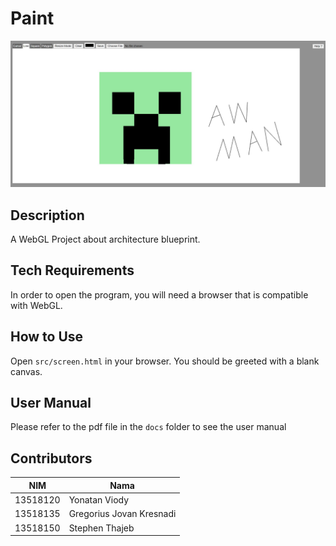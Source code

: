 # Paint
![Paint](docs/screenshot.jpg)

## Description
A WebGL Project about architecture blueprint.

## Tech Requirements
In order to open the program, you will need a browser that is compatible with WebGL. 

## How to Use
Open `src/screen.html` in your browser. You should be greeted with a blank canvas.

## User Manual
Please refer to the pdf file in the `docs` folder to see the user manual

## Contributors
NIM | Nama 
--- | ---
13518120 | Yonatan Viody
13518135 | Gregorius Jovan Kresnadi
13518150 | Stephen Thajeb